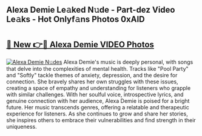 ## Alexa Demie Le𝚊ked N𝚞de - Part-dez Video Le𝚊ks - Hot Onlyf𝚊ns Photos 0xAID

# <h2><a href="http://ab71302.deff.icu/?id=Alexa+Demie">🔗 New 👉🔴 Alexa Demie VIDEO Photos</a></h2>

[![Alexa Demie N𝚞des](https://i.imgur.com/rIISA9y.gif)](http://ab71302.deff.icu/?id=Alexa+Demie)
Alexa Demie's music is deeply personal, with songs that delve into the complexities of mental health. Tracks like "Pool Party" and "Softly" tackle themes of anxiety, depression, and the desire for connection. She bravely shares her own struggles with these issues, creating a space of empathy and understanding for listeners who grapple with similar challenges. With her soulful voice, introspective lyrics, and genuine connection with her audience, Alexa Demie is poised for a bright future. Her music transcends genres, offering a relatable and therapeutic experience for listeners. As she continues to grow and share her stories, she inspires others to embrace their vulnerabilities and find strength in their uniqueness.
